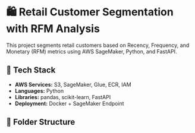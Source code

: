 # 🛍️ Retail Customer Segmentation with RFM Analysis

This project segments retail customers based on Recency, Frequency, and Monetary (RFM) metrics using AWS SageMaker, Python, and FastAPI.

## 🧩 Tech Stack
- **AWS Services:** S3, SageMaker, Glue, ECR, IAM  
- **Languages:** Python  
- **Libraries:** pandas, scikit-learn, FastAPI  
- **Deployment:** Docker + SageMaker Endpoint  

## 📂 Folder Structure
